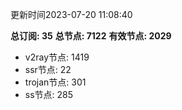 更新时间2023-07-20 11:08:40

**总订阅: 35**
**总节点: 7122**
**有效节点: 2029**
- v2ray节点: 1419
- ssr节点: 22
- trojan节点: 301
- ss节点: 285
